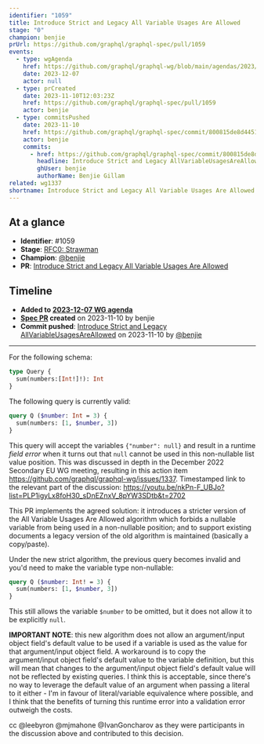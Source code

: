 ```yaml
---
identifier: "1059"
title: Introduce Strict and Legacy All Variable Usages Are Allowed
stage: "0"
champion: benjie
prUrl: https://github.com/graphql/graphql-spec/pull/1059
events:
  - type: wgAgenda
    href: https://github.com/graphql/graphql-wg/blob/main/agendas/2023/12-Dec/07-wg-primary.md
    date: 2023-12-07
    actor: null
  - type: prCreated
    date: 2023-11-10T12:03:23Z
    href: https://github.com/graphql/graphql-spec/pull/1059
    actor: benjie
  - type: commitsPushed
    date: 2023-11-10
    href: https://github.com/graphql/graphql-spec/commit/800815de8d44511c54946bf4cb6840a97e9b5c15
    actor: benjie
    commits:
      - href: https://github.com/graphql/graphql-spec/commit/800815de8d44511c54946bf4cb6840a97e9b5c15
        headline: Introduce Strict and Legacy AllVariableUsagesAreAllowed
        ghUser: benjie
        authorName: Benjie Gillam
related: wg1337
shortname: Introduce Strict and Legacy All Variable Usages Are Allowed
---
```


## At a glance

- **Identifier**: #1059
- **Stage**: [RFC0: Strawman](https://github.com/graphql/graphql-spec/blob/main/CONTRIBUTING.md#stage-0-strawman)
- **Champion**: [@benjie](https://github.com/benjie)
- **PR**: [Introduce Strict and Legacy All Variable Usages Are Allowed](https://github.com/graphql/graphql-spec/pull/1059)

<!-- BEGIN_CUSTOM_TEXT -->



<!-- END_CUSTOM_TEXT -->

## Timeline

- **Added to [2023-12-07 WG agenda](https://github.com/graphql/graphql-wg/blob/main/agendas/2023/12-Dec/07-wg-primary.md)**
- **[Spec PR](https://github.com/graphql/graphql-spec/pull/1059) created** on 2023-11-10 by benjie
- **Commit pushed**: [Introduce Strict and Legacy AllVariableUsagesAreAllowed](https://github.com/graphql/graphql-spec/commit/800815de8d44511c54946bf4cb6840a97e9b5c15) on 2023-11-10 by [@benjie](https://github.com/benjie)

<!-- VERBATIM -->

---

For the following schema:

```graphql
type Query {
  sum(numbers:[Int!]!): Int
}
```

The following query is currently valid:

```graphql
query Q ($number: Int = 3) {
  sum(numbers: [1, $number, 3])
}
```

This query will accept the variables `{"number": null}` and result in a runtime _field error_ when it turns out that `null` cannot be used in this non-nullable list value position. This was discussed in depth in the December 2022 Secondary EU WG meeting, resulting in this action item https://github.com/graphql/graphql-wg/issues/1337. Timestamped link to the relevant part of the discussion: https://youtu.be/nkPn-F_UBJo?list=PLP1igyLx8foH30_sDnEZnxV_8pYW3SDtb&t=2702

This PR implements the agreed solution: it introduces a stricter version of the All Variable Usages Are Allowed algorithm which forbids a nullable variable from being used in a non-nullable position; and to support existing documents a legacy version of the old algorithm is maintained (basically a copy/paste).

Under the new strict algorithm, the previous query becomes invalid and you'd need to make the variable type non-nullable:

```graphql
query Q ($number: Int! = 3) {
  sum(numbers: [1, $number, 3])
}
```

This still allows the variable `$number` to be omitted, but it does not allow it to be explicitly `null`.

**IMPORTANT NOTE**: this new algorithm does not allow an argument/input object field's default value to be used if a variable is used as the value for that argument/input object field. A workaround is to copy the argument/input object field's default value to the variable definition, but this will mean that changes to the argument/input object field's default value will not be reflected by existing queries. I think this is acceptable, since there's no way to leverage the default value of an argument when passing a literal to it either - I'm in favour of literal/variable equivalence where possible, and I think that the benefits of turning this runtime error into a validation error outweigh the costs.

cc @leebyron @mjmahone @IvanGoncharov as they were participants in the discussion above and contributed to this decision.
